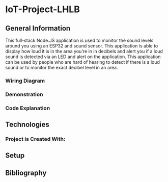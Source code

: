 # IoT-Project-LHLB



## General Information

This full-stack Node.JS application is used to monitor the sound levels around you using an ESP32 and sound sensor. This application is able to display how loud it is in the area you're in in decibels and alert you if a loud sound is detected via an LED and alert on the application. This application can be used by people who are hard of hearing to detect if there is a loud sound or to monitor the exact decibel level in an area.

### Wiring Diagram



### Demonstration



### Code Explanation



## Technologies

### Project is Created With:



## Setup



## Bibliography


